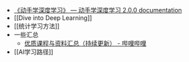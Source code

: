 - [《动手学深度学习》 — 动手学深度学习 2.0.0 documentation](https://zh.d2l.ai/)
- [[Dive into Deep Learning]]
- [[统计学习方法]]
- 一些汇总
	- [优质课程与资料汇总（持续更新） - 哔哩哔哩](https://www.bilibili.com/read/cv15624770/)
- [[AI学习路径]]

